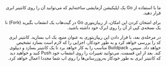 <div dir="rtl">

ما با استفاده از Go یک اپلیکیشن آزمایشی ساخته‌ایم که می‌توانید آن را روی کانتینر ابری قرار دهید.

برای امتحان کردن این امکان، از ریپازیتوری Go در گیت‌هاب یک انشعاب بگیرید (Fork) تا یک نسخه‌ی کپی از آن را روی ابرک خود داشته باشید.

در مرحله‌ی بعد، با قرار دادن این ریپازیتوری به عنوان منبع، یک اپ بسازید. کانتینر ابری کد را بررسی خواهد کرد و به طور خودکار، اجزایی را که لازم است بسازد تشخیص خواهد داد. سپس، Buildpack مناسب را به کار خواهد برد تا یک کانتینر بسازد و دیپلوی کند. بعد از این قسمت، می‌توانید تغییرات را روی انشعاب خود Push کنید و خواهید دید که کانتینر ابری به طور خودکار به‌روزرسانی‌ها را روی اپ شما مجددا اعمال خواهد کرد.

</div>